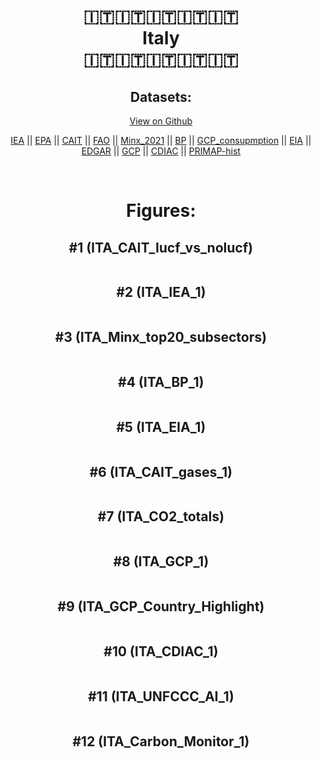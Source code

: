 
<center>
<h1 align="center">
🇮🇹🇮🇹🇮🇹🇮🇹🇮🇹
<br>
Italy
<br>
🇮🇹🇮🇹🇮🇹🇮🇹🇮🇹
</h1>
<h2>Datasets:</h2>
<p><a href="https://github.com/dquintani/GreenhouseData/tree/master/country_data/ITA_Italy/data">View on Github</a>
<br></p><p><a href="data/ITA_IEA.csv">IEA</a> || <a href="data/ITA_EPA.csv">EPA</a> || <a href="data/ITA_CAIT.csv">CAIT</a> || <a href="data/ITA_FAO.csv">FAO</a> || <a href="data/ITA_Minx_2021.csv">Minx_2021</a> || <a href="data/ITA_BP.csv">BP</a> || <a href="data/ITA_GCP_consupmption.csv">GCP_consupmption</a> || <a href="data/ITA_EIA.csv">EIA</a> || <a href="data/ITA_EDGAR.csv">EDGAR</a> || <a href="data/ITA_GCP.csv">GCP</a> || <a href="data/ITA_CDIAC.csv">CDIAC</a> || <a href="data/ITA_PRIMAP-hist.csv">PRIMAP-hist</a></p><p><br></p>
<h1>Figures:</h1><h2>#1 (ITA_CAIT_lucf_vs_nolucf)</h2>
<p><img alt="" src="figures/ITA_CAIT_lucf_vs_nolucf.png" /></p><h2>#2 (ITA_IEA_1)</h2>
<p><img alt="" src="figures/ITA_IEA_1.png" /></p><h2>#3 (ITA_Minx_top20_subsectors)</h2>
<p><img alt="" src="figures/ITA_Minx_top20_subsectors.png" /></p><h2>#4 (ITA_BP_1)</h2>
<p><img alt="" src="figures/ITA_BP_1.png" /></p><h2>#5 (ITA_EIA_1)</h2>
<p><img alt="" src="figures/ITA_EIA_1.png" /></p><h2>#6 (ITA_CAIT_gases_1)</h2>
<p><img alt="" src="figures/ITA_CAIT_gases_1.png" /></p><h2>#7 (ITA_CO2_totals)</h2>
<p><img alt="" src="figures/ITA_CO2_totals.png" /></p><h2>#8 (ITA_GCP_1)</h2>
<p><img alt="" src="figures/ITA_GCP_1.png" /></p><h2>#9 (ITA_GCP_Country_Highlight)</h2>
<p><img alt="" src="figures/ITA_GCP_Country_Highlight.png" /></p><h2>#10 (ITA_CDIAC_1)</h2>
<p><img alt="" src="figures/ITA_CDIAC_1.png" /></p><h2>#11 (ITA_UNFCCC_AI_1)</h2>
<p><img alt="" src="figures/ITA_UNFCCC_AI_1.png" /></p><h2>#12 (ITA_Carbon_Monitor_1)</h2>
<p><img alt="" src="figures/ITA_Carbon_Monitor_1.png" /></p>